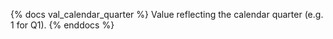{% docs val_calendar_quarter %} Value reflecting the calendar quarter (e.g. 1 for Q1). {% enddocs %}